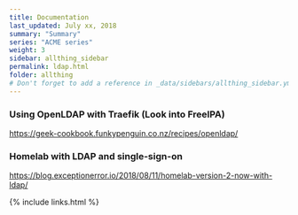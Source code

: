 ```yaml
---
title: Documentation 
last_updated: July xx, 2018
summary: "Summary"
series: "ACME series"
weight: 3
sidebar: allthing_sidebar
permalink: ldap.html
folder: allthing
# Don't forget to add a reference in _data/sidebars/allthing_sidebar.yml and/or _data/topnav.yml 
---
```


### Using OpenLDAP with Traefik (Look into FreeIPA)
https://geek-cookbook.funkypenguin.co.nz/recipes/openldap/

### Homelab with LDAP and single-sign-on
https://blog.exceptionerror.io/2018/08/11/homelab-version-2-now-with-ldap/


{% include links.html %}
